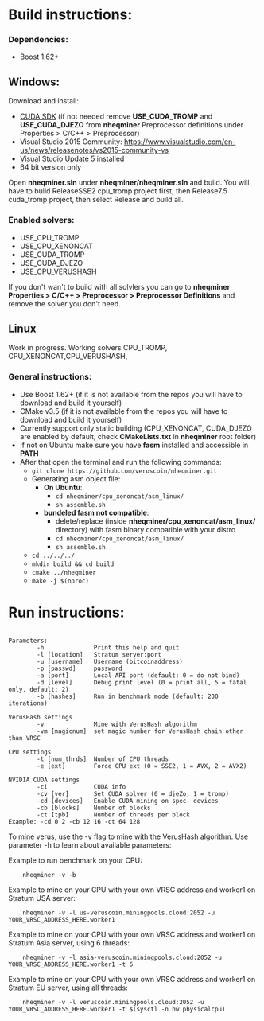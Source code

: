 # Build instructions:

### Dependencies:
  - Boost 1.62+

## Windows:

Download and install:
- [CUDA SDK](https://developer.nvidia.com/cuda-downloads) (if not needed remove **USE_CUDA_TROMP** and **USE_CUDA_DJEZO** from **nheqminer** Preprocessor definitions under Properties > C/C++ > Preprocessor)
- Visual Studio 2015 Community: https://www.visualstudio.com/en-us/news/releasenotes/vs2015-community-vs
- [Visual Studio Update 5](https://www.microsoft.com/en-us/download/details.aspx?id=48129) installed
- 64 bit version only

Open **nheqminer.sln** under **nheqminer/nheqminer.sln** and build. You will have to build ReleaseSSE2 cpu_tromp project first, then Release7.5 cuda_tromp project, then select Release and build all.

### Enabled solvers: 
  - USE_CPU_TROMP
  - USE_CPU_XENONCAT
  - USE_CUDA_TROMP
  - USE_CUDA_DJEZO
  - USE_CPU_VERUSHASH

If you don't wan't to build with all solvlers you can go to **nheqminer Properties > C/C++ > Preprocessor > Preprocessor Definitions** and remove the solver you don't need.

## Linux
Work in progress.
Working solvers CPU_TROMP, CPU_XENONCAT,CPU_VERUSHASH, 
### General instructions:
  - Use Boost 1.62+ (if it is not available from the repos you will have to download and build it yourself)
  - CMake v3.5 (if it is not available from the repos you will have to download and build it yourself)
  - Currently support only static building (CPU_XENONCAT, CUDA_DJEZO are enabled by default, check **CMakeLists.txt** in **nheqminer** root folder)
  - If not on Ubuntu make sure you have **fasm** installed and accessible in **PATH**
  - After that open the terminal and run the following commands:
    - `git clone https://github.com/veruscoin/nheqminer.git`
    - Generating asm object file:
      - **On Ubuntu**:
        - `cd nheqminer/cpu_xenoncat/asm_linux/`
        - `sh assemble.sh`
      - **bundeled fasm not compatible**:
        - delete/replace (inside **nheqminer/cpu_xenoncat/asm_linux/** directory) with fasm binary compatible with your distro
        - `cd nheqminer/cpu_xenoncat/asm_linux/`
        - `sh assemble.sh`
    - `cd ../../../`
    - `mkdir build && cd build`
    - `cmake ../nheqminer`
    - `make -j $(nproc)`
    
# Run instructions:

```

Parameters:
        -h              Print this help and quit
        -l [location]   Stratum server:port
        -u [username]   Username (bitcoinaddress)
        -p [passwd]     password
        -a [port]       Local API port (default: 0 = do not bind)
        -d [level]      Debug print level (0 = print all, 5 = fatal only, default: 2)
        -b [hashes]     Run in benchmark mode (default: 200 iterations)

VerusHash settings
        -v              Mine with VerusHash algorithm
        -vm [magicnum]  set magic number for VerusHash chain other than VRSC

CPU settings
        -t [num_thrds]  Number of CPU threads
        -e [ext]        Force CPU ext (0 = SSE2, 1 = AVX, 2 = AVX2)

NVIDIA CUDA settings
        -ci             CUDA info
        -cv [ver]       Set CUDA solver (0 = djeZo, 1 = tromp)
        -cd [devices]   Enable CUDA mining on spec. devices
        -cb [blocks]    Number of blocks
        -ct [tpb]       Number of threads per block
Example: -cd 0 2 -cb 12 16 -ct 64 128
```

To mine verus, use the -v flag to mine with the VerusHash algorithm. Use parameter -h to learn about available parameters:

Example to run benchmark on your CPU:

        nheqminer -v -b

Example to mine on your CPU with your own VRSC address and worker1 on Stratum USA server:

        nheqminer -v -l us-veruscoin.miningpools.cloud:2052 -u YOUR_VRSC_ADDRESS_HERE.worker1

Example to mine on your CPU with your own VRSC address and worker1 on Stratum Asia server, using 6 threads:

        nheqminer -v -l asia-veruscoin.miningpools.cloud:2052 -u YOUR_VRSC_ADDRESS_HERE.worker1 -t 6

Example to mine on your CPU with your own VRSC address and worker1 on Stratum EU server, using all threads:

        nheqminer -v -l veruscoin.miningpools.cloud:2052 -u YOUR_VRSC_ADDRESS_HERE.worker1 -t $(sysctl -n hw.physicalcpu)
  
